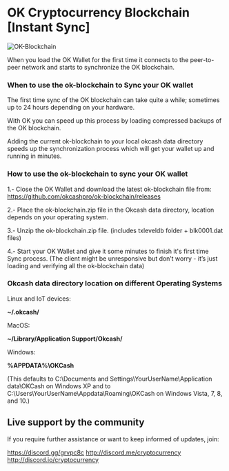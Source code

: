 # OK Cryptocurrency Blockchain [Instant Sync]

![OK-Blockchain](http://i.imgur.com/LLkiV14.jpg)

When you load the OK Wallet for the first time it connects to the peer-to-peer network and starts to synchronize the OK blockchain. 

### When to use the ok-blockchain to Sync your OK wallet

The first time sync of the OK blockchain can take quite a while; sometimes up to 24 hours depending on your hardware. 

With OK you can speed up this process by loading compressed backups of the OK blockchain. 

Adding the current ok-blockchain to your local okcash data directory speeds up the synchronization process which will get your wallet up and running in minutes.

### How to use the ok-blockchain to sync your OK wallet

1.- Close the OK Wallet and download the latest ok-blockchain file from:
      https://github.com/okcashpro/ok-blockchain/releases

2.- Place the ok-blockchain.zip file in the Okcash data directory, location depends on your operating system.

3.- Unzip the ok-blockchain.zip file. (includes txleveldb folder + blk0001.dat files)

4.- Start your OK Wallet and give it some minutes to finish it's first time Sync process. 
(The client might be unresponsive but don’t worry - it’s just loading and verifying all the ok-blockchain data)

### Okcash data directory location on different Operating Systems

Linux and IoT devices:

**~/.okcash/**

MacOS:

**~/Library/Application Support/Okcash/**

Windows:

**%APPDATA%\OKCash**

(This defaults to C:\Documents and Settings\YourUserName\Application data\OKCash on Windows XP and to C:\Users\YourUserName\Appdata\Roaming\OKCash on Windows Vista, 7, 8, and 10.)

## Live support by the community

If you require further assistance or want to keep informed of updates, join:

https://discord.gg/grvpc8c
http://discord.me/cryptocurrency
http://discord.io/cryptocurrency